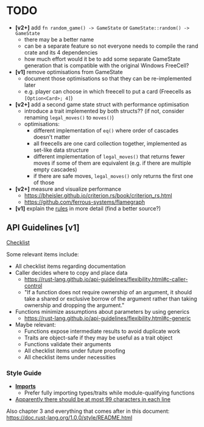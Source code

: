 # TODO

- **[v2+]** add `fn random_game() -> GameState` or `GameState::random() -> GameState`
    - there may be a better name
    - can be a separate feature so not everyone needs to compile the rand crate and its 4 dependencies
    - how much effort would it be to add some separate GameState generation that is compatible with the original Windows FreeCell?
- **[v1]** remove optimisations from GameState
    - document those optimisations so that they can be re-implemented later
    - e.g. player can choose in which freecell to put a card (Freecells as `[Option<Card>; 4]`)
- **[v2+]** add a second game state struct with performance optimisation
    - introduce a trait implemented by both structs?? (if not, consider renaming `legal_moves()` to `moves()`)
    - optimisations:
        - different implementation of `eq()` where order of cascades doesn't matter
        - all freecells are one card collection together, implemented as set-like data structure
        - different implementation of `legal_moves()` that returns fewer moves if some of them are equivalent (e.g. if there are multiple empty cascades)
        - if there are safe moves, `legal_moves()` only returns the first one of those
- **[v2+]** measure and visualize performance
    - https://bheisler.github.io/criterion.rs/book/criterion_rs.html
    - https://github.com/ferrous-systems/flamegraph
- **[v1]** explain the [rules](README.md) in more detail (find a better source?)


## API Guidelines **[v1]**

[Checklist](https://rust-lang.github.io/api-guidelines/checklist.html)

Some relevant items include:

- All checklist items regarding documentation
- Caller decides where to copy and place data
    - https://rust-lang.github.io/api-guidelines/flexibility.html#c-caller-control
    - "If a function does not require ownership of an argument, it should take a shared or exclusive borrow of the argument rather than taking ownership and dropping the argument."
- Functions minimize assumptions about parameters by using generics
    - https://rust-lang.github.io/api-guidelines/flexibility.html#c-generic
- Maybe relevant:
    - Functions expose intermediate results to avoid duplicate work
    - Traits are object-safe if they may be useful as a trait object
    - Functions validate their arguments
    - All checklist items under future proofing
    - All checklist items under necessities


### Style Guide

- [**Imports**](https://doc.rust-lang.org/1.0.0/style/style/imports.html)
    - Prefer fully importing types/traits while module-qualifying functions
- [Apparently there should be at most 99 characters in each line](https://doc.rust-lang.org/1.0.0/style/style/whitespace.html)

Also chapter 3 and everything that comes after in this document: https://doc.rust-lang.org/1.0.0/style/README.html
